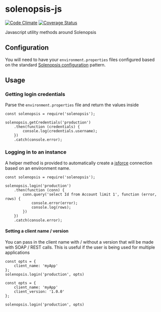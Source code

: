 # solenopsis-js
[![Code Climate](https://api.codeclimate.com/v1/badges/10206747ee80ab74bdd6/maintainability)](https://codeclimate.com/github/solenopsis/solenopsis-js/maintainability)
[![Coverage Status](https://api.codeclimate.com/v1/badges/10206747ee80ab74bdd6/test_coverage)](https://codeclimate.com/github/solenopsis/solenopsis-js/test_coverage)

Javascript utility methods around Solenopsis

## Configuration
You will need to have your `environment.properties` files configured based on the standard [Solenopsis configuration](https://github.com/solenopsis/Solenopsis/wiki/1.1-Configuration#credentials-configuration) pattern.

## Usage
### Getting login credentials
Parse the `environment.properties` file and return the values inside

```
const solenopsis = require('solenopsis');

solenopsis.getCredentials('production')
    .then(function (credentials) {
        console.log(credentials.username);
    })
    .catch(console.error);
```

### Logging in to an instance
A helper method is provided to automatically create a [jsforce](https://jsforce.github.io) connection based on an environment name.

```
const solenopsis = require('solenopsis');

solenopsis.login('production')
    .then(function (conn) {
        conn.query('select Id from Account limit 1', function (error, rows) {
            console.error(error);
            console.log(rows);
        })
    })
    .catch(console.error);
```

#### Setting a client name / version
You can pass in the client name with / without a version that will be made with SOAP / REST calls.  This is useful if the user is being used for multiple applications

```
const opts = {
    client_name: 'myApp'
};
solenopsis.login('production', opts)
```

```
const opts = {
    client_name: 'myApp'
    client_version: '1.0.0'
};

solenopsis.login('production', opts)
```